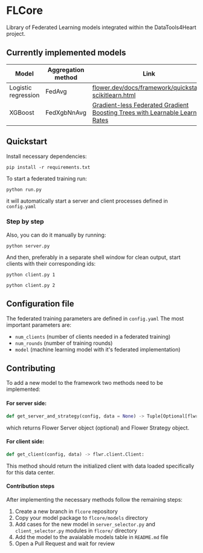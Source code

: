 # FLCore
Library of Federated Learning models integrated within the DataTools4Heart project.

## Currently implemented models
| Model | Aggregation method | Link |
|---|---|---|
|Logistic regression| FedAvg |[flower.dev/docs/framework/quickstart-scikitlearn.html](https://flower.dev/docs/framework/quickstart-scikitlearn.html)|
|XGBoost| FedXgbNnAvg |[Gradient-less Federated Gradient Boosting Trees with Learnable Learning Rates](https://arxiv.org/abs/2304.07537)|

## Quickstart
Install necessary dependencies:
```
pip install -r requirements.txt
```
To start a federated training run:
```
python run.py
```
it will automatically start a server and client processes defined in `config.yaml`

### Step by step
Also, you can do it manually by running:
```
python server.py
```
And then, preferably in a separate shell window for clean output, start clients with their corresponding ids:
```
python client.py 1
```
```
python client.py 2
```

## Configuration file
The federated training parameters are defined in ```config.yaml```
The most important parameters are:
 - `num_clients` (number of clients needed in a federated training)
 - `num_rounds` (number of training rounds)
 - `model` (machine learning model with it's federated implementation)

 ## Contributing
 To add a new model to the framework two methods need to be implemented:
 #### For server side:

 ```python
 def get_server_and_strategy(config, data = None) -> Tuple[Optional[flwr.server.Server], flwr.server.strategy.Strategy]:
 ```
 which returns Flower Server object (optional) and Flower Strategy object.

#### For client side:

 ```python
 def get_client(config, data) -> flwr.client.Client:

 ```
 This method should return the initialized client with data loaded specifically for this data center.

#### Contribution steps
After implementing the necessary methods follow the remaining steps:
1. Create a new branch in `flcore` repository
2. Copy your model package to `flcore/models` directory
3. Add cases for the new model in `server_selector.py` and `client_selector.py` modules in `flcore/` directory
4. Add the model to the avaialable models table in `README.md` file
5. Open a Pull Request and wait for review
